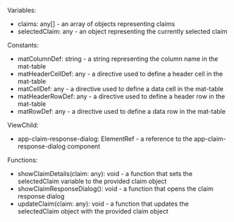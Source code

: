 Variables:
- claims: any[] - an array of objects representing claims
- selectedClaim: any - an object representing the currently selected claim

Constants:
- matColumnDef: string - a string representing the column name in the mat-table
- matHeaderCellDef: any - a directive used to define a header cell in the mat-table
- matCellDef: any - a directive used to define a data cell in the mat-table
- matHeaderRowDef: any - a directive used to define a header row in the mat-table
- matRowDef: any - a directive used to define a data row in the mat-table

ViewChild:
- app-claim-response-dialog: ElementRef - a reference to the app-claim-response-dialog component

Functions:
- showClaimDetails(claim: any): void - a function that sets the selectedClaim variable to the provided claim object
- showClaimResponseDialog(): void - a function that opens the claim response dialog
- updateClaim(claim: any): void - a function that updates the selectedClaim object with the provided claim object
